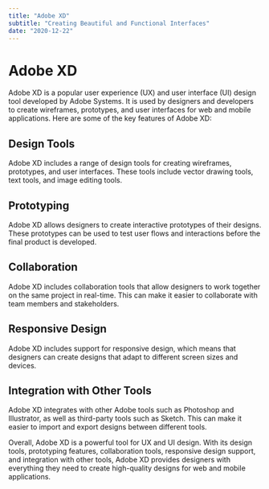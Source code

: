 ```yaml
---
title: "Adobe XD"
subtitle: "Creating Beautiful and Functional Interfaces"
date: "2020-12-22"
---
```

# Adobe XD

Adobe XD is a popular user experience (UX) and user interface (UI) design tool developed by Adobe Systems. It is used by designers and developers to create wireframes, prototypes, and user interfaces for web and mobile applications. Here are some of the key features of Adobe XD:

## Design Tools

Adobe XD includes a range of design tools for creating wireframes, prototypes, and user interfaces. These tools include vector drawing tools, text tools, and image editing tools.

## Prototyping

Adobe XD allows designers to create interactive prototypes of their designs. These prototypes can be used to test user flows and interactions before the final product is developed.

## Collaboration

Adobe XD includes collaboration tools that allow designers to work together on the same project in real-time. This can make it easier to collaborate with team members and stakeholders.

## Responsive Design

Adobe XD includes support for responsive design, which means that designers can create designs that adapt to different screen sizes and devices.

## Integration with Other Tools

Adobe XD integrates with other Adobe tools such as Photoshop and Illustrator, as well as third-party tools such as Sketch. This can make it easier to import and export designs between different tools.

Overall, Adobe XD is a powerful tool for UX and UI design. With its design tools, prototyping features, collaboration tools, responsive design support, and integration with other tools, Adobe XD provides designers with everything they need to create high-quality designs for web and mobile applications.
